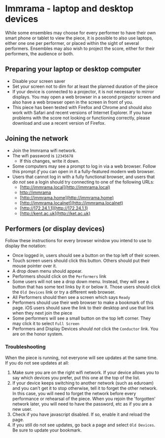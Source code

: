 # Immrama - laptop and desktop devices

While some ensembles may choose for every performer to have their own
smart phone or tablet to view the piece, it is possible to also use
laptops, either one one per performer, or placed within the sight of several
performers. Ensembles may also wish to project the score, either for their
performers, the audience or both.

## Preparing your laptop or desktop computer

* Disable your screen saver
* Set your screen not to dim for at least the planned duration of the piece
* If your device is connected to a projector, it is not necessary to mirror displays. You may open a web browser in a second projector screen and also have a web browser open in the screen in front of you.
* This piece has been tested with Firefox and Chrome and should also work with Safari and recent versions of Internet Explorer. If you have problems with the score not looking or functioning correctly, please download and use a recent version of Firefox.

## Joining the network

* Join the Immrama wifi network.
* The wifi password is `12345678`
    *   If this changes, write it down.
* Some computers may see a prompt to log in via a web browser. Follow this prompt _if_ you can open in it a fully-featured modern web browser.
* Users that cannot log in with a fully functional browser, and users that _do not_ see a login should try connecting to one of the following URLs:
    *   [http://immrama.local](http://immrama.local)
    *   [http://immrama](http://immrama)
    *   [http://immrama.home](http://immrama.home)
    *   [http://immrama.localnet](http://immrama.localnet)
    *   [http://172.24.1.1](http://172.24.1.1)
    *   [http://kent.ac.uk](http://ket.ac.uk)

## Performers (or display devices)

Follow these instructions for every browser window you intend to use to
display the notation:

* Once logged in, users should see a button on the top left of their screen.
* Touch screen users should click this button. Others should put their mouse pointer over it.
* A drop down menu should appear.
* Performers should click on the `Performers` link
* Some users will not see a drop down menu. Instead, they will see a button that has some text links
by it or below it. Those users should click the `Old Devices` link or try a different web browser.
* All Performers should then see a screen which says `Ready`
* Performers should use their web browser to make a bookmark of this page. iOS users should save the link to their desktop and use that link when they next join the piece
* Some performers will see a small button on the top left corner. They may click it to select `Full Screen`
* Performers and Display Devices _should not_ click the `Conductor` link. You are on the honor system.

### Troubleshooting

When the piece is running, not everyone will see updates at the same time. If you do not see updates at all:

1. Make sure you are on the right wifi network. If your device allows you to say which devices you prefer,
put this one at the top of the list.
2. If your device keeps switching to another network (such as eduroam) and you can't get it to stop otherwise, tell it to forget the other network. In this case, you will need to forget the network before every performance or
rehearsal of the piece. When you rejoin the 'forgotten' network later, you will need to have the
password, etc as if you are a new user.
3. Check if you have javascript disabled. If so, enable it and reload the page.
4. If you still do not see updates, go back a page and select `Old Devices`. Be sure to update your bookmark.
